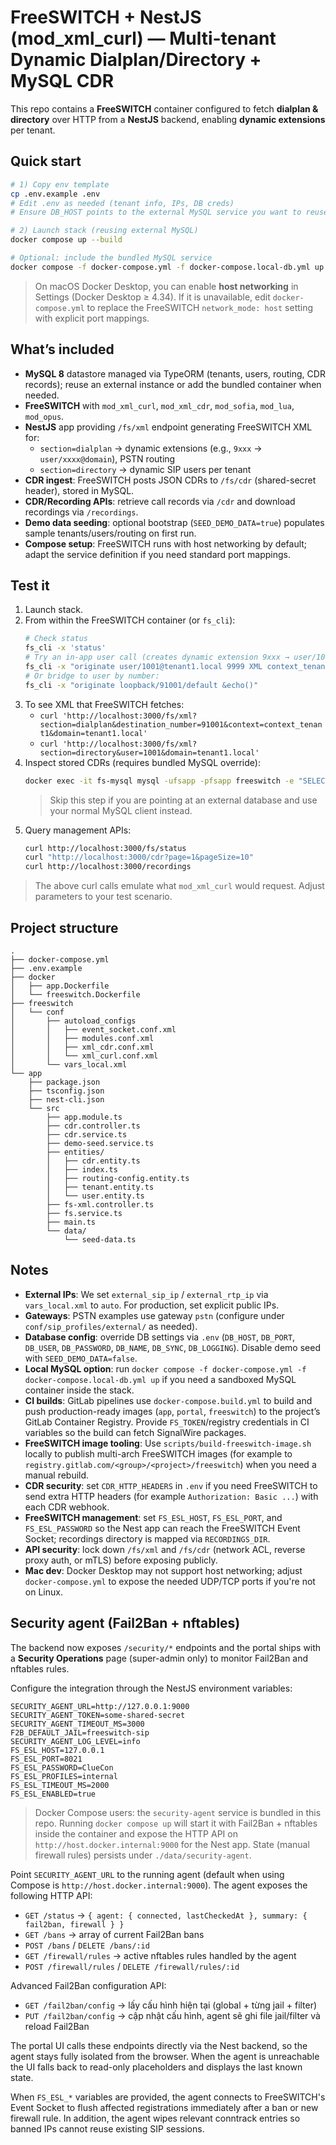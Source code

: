 # FreeSWITCH + NestJS (mod_xml_curl) — Multi-tenant Dynamic Dialplan/Directory + MySQL CDR

This repo contains a **FreeSWITCH** container configured to fetch **dialplan & directory** over HTTP from a **NestJS** backend, enabling **dynamic extensions** per tenant.

## Quick start

```bash
# 1) Copy env template
cp .env.example .env
# Edit .env as needed (tenant info, IPs, DB creds)
# Ensure DB_HOST points to the external MySQL service you want to reuse.

# 2) Launch stack (reusing external MySQL)
docker compose up --build

# Optional: include the bundled MySQL service
docker compose -f docker-compose.yml -f docker-compose.local-db.yml up --build
```

> On macOS Docker Desktop, you can enable **host networking** in Settings (Docker Desktop ≥ 4.34). If it is unavailable, edit `docker-compose.yml` to replace the FreeSWITCH `network_mode: host` setting with explicit port mappings.

## What’s included
- **MySQL 8** datastore managed via TypeORM (tenants, users, routing, CDR records); reuse an external instance or add the bundled container when needed.
- **FreeSWITCH** with `mod_xml_curl`, `mod_xml_cdr`, `mod_sofia`, `mod_lua`, `mod_opus`.
- **NestJS** app providing `/fs/xml` endpoint generating FreeSWITCH XML for:
  - `section=dialplan` → dynamic extensions (e.g., `9xxx` → `user/xxxx@domain`), PSTN routing
  - `section=directory` → dynamic SIP users per tenant
- **CDR ingest**: FreeSWITCH posts JSON CDRs to `/fs/cdr` (shared-secret header), stored in MySQL.
- **CDR/Recording APIs**: retrieve call records via `/cdr` and download recordings via `/recordings`.
- **Demo data seeding**: optional bootstrap (`SEED_DEMO_DATA=true`) populates sample tenants/users/routing on first run.
- **Compose setup**: FreeSWITCH runs with host networking by default; adapt the service definition if you need standard port mappings.

## Test it
1. Launch stack.
2. From within the FreeSWITCH container (or `fs_cli`):
   ```bash
   # Check status
   fs_cli -x 'status'
   # Try an in-app user call (creates dynamic extension 9xxx → user/1001)
   fs_cli -x "originate user/1001@tenant1.local 9999 XML context_tenant1"
   # Or bridge to user by number:
   fs_cli -x "originate loopback/91001/default &echo()"
   ```
3. To see XML that FreeSWITCH fetches:
   - `curl 'http://localhost:3000/fs/xml?section=dialplan&destination_number=91001&context=context_tenant1&domain=tenant1.local'`
   - `curl 'http://localhost:3000/fs/xml?section=directory&user=1001&domain=tenant1.local'`
4. Inspect stored CDRs (requires bundled MySQL override):
   ```bash
   docker exec -it fs-mysql mysql -ufsapp -pfsapp freeswitch -e "SELECT call_uuid, from_number, to_number, duration_seconds, hangup_cause, received_at FROM cdr_records ORDER BY received_at DESC LIMIT 5;"
   ```
   > Skip this step if you are pointing at an external database and use your normal MySQL client instead.
5. Query management APIs:
   ```bash
   curl http://localhost:3000/fs/status
   curl "http://localhost:3000/cdr?page=1&pageSize=10"
   curl http://localhost:3000/recordings
   ```

> The above curl calls emulate what `mod_xml_curl` would request. Adjust parameters to your test scenario.

## Project structure
```
.
├── docker-compose.yml
├── .env.example
├── docker
│   ├── app.Dockerfile
│   └── freeswitch.Dockerfile
├── freeswitch
│   └── conf
│       ├── autoload_configs
│       │   ├── event_socket.conf.xml
│       │   ├── modules.conf.xml
│       │   ├── xml_cdr.conf.xml
│       │   └── xml_curl.conf.xml
│       └── vars_local.xml
└── app
    ├── package.json
    ├── tsconfig.json
    ├── nest-cli.json
    └── src
        ├── app.module.ts
        ├── cdr.controller.ts
        ├── cdr.service.ts
        ├── demo-seed.service.ts
        ├── entities/
        │   ├── cdr.entity.ts
        │   ├── index.ts
        │   ├── routing-config.entity.ts
        │   ├── tenant.entity.ts
        │   └── user.entity.ts
        ├── fs-xml.controller.ts
        ├── fs.service.ts
        ├── main.ts
        └── data/
            └── seed-data.ts
```

## Notes
- **External IPs**: We set `external_sip_ip` / `external_rtp_ip` via `vars_local.xml` to `auto`. For production, set explicit public IPs.
- **Gateways**: PSTN examples use gateway `pstn` (configure under `conf/sip_profiles/external/` as needed).
- **Database config**: override DB settings via `.env` (`DB_HOST`, `DB_PORT`, `DB_USER`, `DB_PASSWORD`, `DB_NAME`, `DB_SYNC`, `DB_LOGGING`). Disable demo seed with `SEED_DEMO_DATA=false`.
- **Local MySQL option**: run `docker compose -f docker-compose.yml -f docker-compose.local-db.yml up` if you need a sandboxed MySQL container inside the stack.
- **CI builds**: GitLab pipelines use `docker-compose.build.yml` to build and push production-ready images (`app`, `portal`, `freeswitch`) to the project’s GitLab Container Registry. Provide `FS_TOKEN`/registry credentials in CI variables so the build can fetch SignalWire packages.
- **FreeSWITCH image tooling**: Use `scripts/build-freeswitch-image.sh` locally to publish multi-arch FreeSWITCH images (for example to `registry.gitlab.com/<group>/<project>/freeswitch`) when you need a manual rebuild.
- **CDR security**: set `CDR_HTTP_HEADERS` in `.env` if you need FreeSWITCH to send extra HTTP headers (for example `Authorization: Basic ...`) with each CDR webhook.
- **FreeSWITCH management**: set `FS_ESL_HOST`, `FS_ESL_PORT`, and `FS_ESL_PASSWORD` so the Nest app can reach the FreeSWITCH Event Socket; recordings directory is mapped via `RECORDINGS_DIR`.
- **API security**: lock down `/fs/xml` and `/fs/cdr` (network ACL, reverse proxy auth, or mTLS) before exposing publicly.
- **Mac dev**: Docker Desktop may not support host networking; adjust `docker-compose.yml` to expose the needed UDP/TCP ports if you're not on Linux.

## Security agent (Fail2Ban + nftables)

The backend now exposes `/security/*` endpoints and the portal ships with a **Security Operations** page (super-admin only) to monitor Fail2Ban and nftables rules.

Configure the integration through the NestJS environment variables:

```
SECURITY_AGENT_URL=http://127.0.0.1:9000
SECURITY_AGENT_TOKEN=some-shared-secret
SECURITY_AGENT_TIMEOUT_MS=3000
F2B_DEFAULT_JAIL=freeswitch-sip
SECURITY_AGENT_LOG_LEVEL=info
FS_ESL_HOST=127.0.0.1
FS_ESL_PORT=8021
FS_ESL_PASSWORD=ClueCon
FS_ESL_PROFILES=internal
FS_ESL_TIMEOUT_MS=2000
FS_ESL_ENABLED=true
```

> Docker Compose users: the `security-agent` service is bundled in this repo. Running `docker compose up` will start it with Fail2Ban + nftables inside the container and expose the HTTP API on `http://host.docker.internal:9000` for the Nest app. State (manual firewall rules) persists under `./data/security-agent`.

Point `SECURITY_AGENT_URL` to the running agent (default when using Compose is `http://host.docker.internal:9000`). The agent exposes the following HTTP API:

- `GET /status` → `{ agent: { connected, lastCheckedAt }, summary: { fail2ban, firewall } }`
- `GET /bans` → array of current Fail2Ban bans
- `POST /bans` / `DELETE /bans/:id`
- `GET /firewall/rules` → active nftables rules handled by the agent
- `POST /firewall/rules` / `DELETE /firewall/rules/:id`

Advanced Fail2Ban configuration API:

- `GET /fail2ban/config` → lấy cấu hình hiện tại (global + từng jail + filter)
- `PUT /fail2ban/config` → cập nhật cấu hình, agent sẽ ghi file jail/filter và reload Fail2Ban

The portal UI calls these endpoints directly via the Nest backend, so the agent stays fully isolated from the browser. When the agent is unreachable the UI falls back to read-only placeholders and displays the last known state.

When `FS_ESL_*` variables are provided, the agent connects to FreeSWITCH's Event Socket to flush affected registrations immediately after a ban or new firewall rule. In addition, the agent wipes relevant conntrack entries so banned IPs cannot reuse existing SIP sessions.
